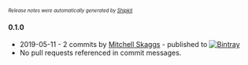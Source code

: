 <sup><sup>*Release notes were automatically generated by [Shipkit](http://shipkit.org/)*</sup></sup>

#### 0.1.0
 - 2019-05-11 - 2 commits by [Mitchell Skaggs](https://github.com/magneticflux-) - published to [![Bintray](https://img.shields.io/badge/Bintray-0.1.0-green.svg)](https://bintray.com/magneticflux/maven/jvm-shared-memory/0.1.0)
 - No pull requests referenced in commit messages.

